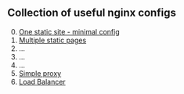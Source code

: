 ## Сollection of useful nginx configs

0. [One static site - minimal config](0/)
1. [Multiple static pages](1/)
2. ...
3. ...
4. ...
5. [Simple proxy](5/)
6. [Load Balancer](6/)

